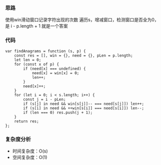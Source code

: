 ### 思路

使用win滑动窗口记录字符出现的次数
遍历s，增减窗口，检测窗口是否全为0，是 i - p.length + 1 就是一个答案

### 代码

```
var findAnagrams = function (s, p) {
    const res = [], win = {}, need = {}, pLen = p.length;
    let len = 0;
    for (const x of p) {
        if (need[x] === undefined) {
            need[x] = win[x] = 0;
            len++;
        }
        need[x]++;
    }
    for (let i = 0; i < s.length; i++) {
        const j = i - pLen;
        if (s[j] in need && win[s[j]]-- === need[s[j]]) len++;
        if (s[i] in need && ++win[s[i]] === need[s[i]]) len--;
        if (len === 0) res.push(j + 1);
    }
    return res;
};
```

### 复杂度分析

- 时间复杂度：O(s)
- 空间复杂度：O(1)